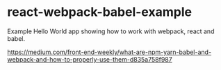# react-webpack-babel-example
Example Hello World app showing how to work with webpack, react and babel.


https://medium.com/front-end-weekly/what-are-npm-yarn-babel-and-webpack-and-how-to-properly-use-them-d835a758f987
